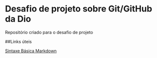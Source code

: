 # Desafio de projeto sobre Git/GitHub da Dio 
Repositório criado para o desafio de projeto 

##Links úteis 

[Sintaxe Básica Markdown](https://www.markdownguide.org/basic-syntax/)
